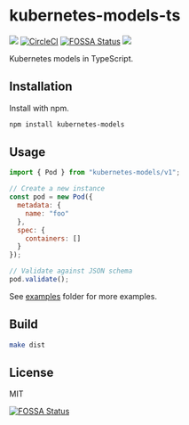 # kubernetes-models-ts

[![](https://img.shields.io/npm/v/kubernetes-models.svg)](https://www.npmjs.com/package/kubernetes-models) [![CircleCI](https://circleci.com/gh/tommy351/kubernetes-models-ts/tree/master.svg?style=svg)](https://circleci.com/gh/tommy351/kubernetes-models-ts/tree/master) [![FOSSA Status](https://app.fossa.io/api/projects/git%2Bgithub.com%2Ftommy351%2Fkubernetes-models-ts.svg?type=shield)](https://app.fossa.io/projects/git%2Bgithub.com%2Ftommy351%2Fkubernetes-models-ts?ref=badge_shield)
[![](https://img.shields.io/badge/kubernetes-1.13.1-green.svg)](https://github.com/kubernetes/kubernetes/tree/v1.13.1)

Kubernetes models in TypeScript.

## Installation

Install with npm.

```sh
npm install kubernetes-models
```

## Usage

```js
import { Pod } from "kubernetes-models/v1";

// Create a new instance
const pod = new Pod({
  metadata: {
    name: "foo"
  },
  spec: {
    containers: []
  }
});

// Validate against JSON schema
pod.validate();
```

See [examples](examples) folder for more examples.

## Build

```sh
make dist
```

## License

MIT


[![FOSSA Status](https://app.fossa.io/api/projects/git%2Bgithub.com%2Ftommy351%2Fkubernetes-models-ts.svg?type=large)](https://app.fossa.io/projects/git%2Bgithub.com%2Ftommy351%2Fkubernetes-models-ts?ref=badge_large)